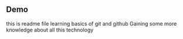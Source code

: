 ## Demo
this is readme file
learning basics of git and github
Gaining some more knowledge about all this technology
